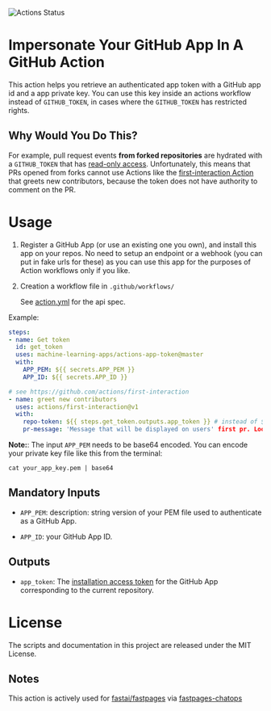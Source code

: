 ![Actions Status](https://github.com/machine-learning-apps/actions-app-token/workflows/Tests/badge.svg)

# Impersonate Your GitHub App In A GitHub Action

This action helps you retrieve an authenticated app token with a GitHub app id and a app private key.  You can use this key inside an actions workflow instead of `GITHUB_TOKEN`, in cases where the `GITHUB_TOKEN` has restricted rights.

## Why Would You Do This?

For example, pull request events **from forked repositories** are hydrated with a `GITHUB_TOKEN` that has [read-only access](https://help.github.com/en/actions/automating-your-workflow-with-github-actions/events-that-trigger-workflows#pull-request-event-pull_request).  Unfortunately, this means that PRs opened from forks cannot use Actions like the [first-interaction Action](https://github.com/actions/first-interaction) that greets new contributors, because the token does not have authority to comment on the PR. 

# Usage

1. Register a GitHub App (or use an existing one you own), and install this app on your repos. No need to setup an endpoint or a webhook (you can put in fake urls for these) as you can use this app for the purposes of Action workflows only if you like.

2. Creation a workflow file in `.github/workflows/`

    See [action.yml](action.yml) for the api spec.

Example:

```yaml
steps:
- name: Get token
  id: get_token
  uses: machine-learning-apps/actions-app-token@master
  with:
    APP_PEM: ${{ secrets.APP_PEM }}
    APP_ID: ${{ secrets.APP_ID }}

# see https://github.com/actions/first-interaction
- name: greet new contributors
  uses: actions/first-interaction@v1
  with:
    repo-token: ${{ steps.get_token.outputs.app_token }} # instead of ${{ secrets.GITHUB_TOKEN }}
    pr-message: 'Message that will be displayed on users' first pr. Look, a `code block` for markdown.'
```

**Note:**: The input `APP_PEM` needs to be base64 encoded.  You can encode your private key file like this from the terminal:

```
cat your_app_key.pem | base64
```

## Mandatory Inputs

- `APP_PEM`: description: string version of your PEM file used to authenticate as a GitHub App. 

- `APP_ID`: your GitHub App ID.

## Outputs

 - `app_token`: The [installation access token](https://developer.github.com/apps/building-github-apps/authenticating-with-github-apps/#authenticating-as-an-installation) for the GitHub App corresponding to the current repository.


# License

The scripts and documentation in this project are released under the MIT License.

## Notes

This action is actively used for [fastai/fastpages](https://github.com/fastai/fastpages) via [fastpages-chatops](https://github.com/apps/fastpages-chatops)
